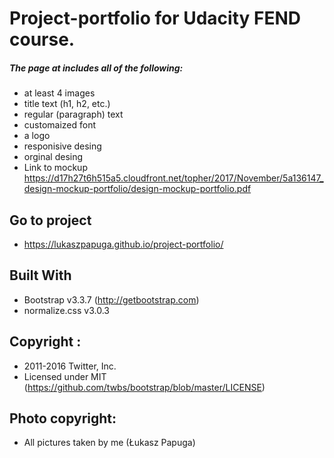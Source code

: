 
# Project-portfolio for Udacity FEND course. 
##### The page at includes all of the following:

* at least 4 images
* title text (h1, h2, etc.)
* regular (paragraph) text
* customaized font
* a logo
* responisive desing
* orginal desing
* Link to mockup https://d17h27t6h515a5.cloudfront.net/topher/2017/November/5a136147_design-mockup-portfolio/design-mockup-portfolio.pdf

## Go to project
*  https://lukaszpapuga.github.io/project-portfolio/
## Built With
* Bootstrap v3.3.7 (http://getbootstrap.com) 
* normalize.css v3.0.3 
## Copyright :
* 2011-2016 Twitter, Inc.
* Licensed under MIT (https://github.com/twbs/bootstrap/blob/master/LICENSE)
## Photo copyright:
* All pictures taken by me (Łukasz Papuga)
